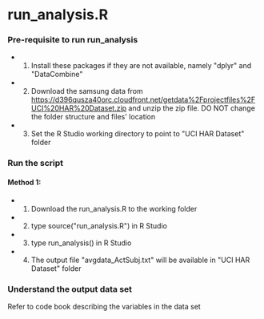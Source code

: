 run_analysis.R
==================

### Pre-requisite to run run_analysis
* 1. Install these packages if they are not available, namely "dplyr" and "DataCombine"
* 2. Download the samsung data from https://d396qusza40orc.cloudfront.net/getdata%2Fprojectfiles%2FUCI%20HAR%20Dataset.zip
and unzip the zip file. DO NOT change the folder structure and files' location
* 3. Set the R Studio working directory to point to "UCI HAR Dataset" folder

### Run the script
#### Method 1:
* 1. Download the run_analysis.R to the working folder
* 2. type source("run_analysis.R") in R Studio
* 3. type run_analysis() in R Studio
* 4. The output file "avgdata_ActSubj.txt" will be available in "UCI HAR Dataset" folder

### Understand the output data set
Refer to code book describing the variables in the data set
